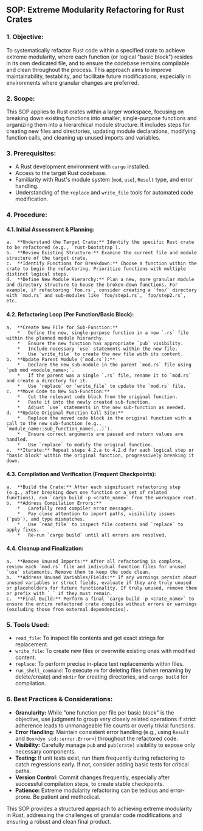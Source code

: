 ## SOP: Extreme Modularity Refactoring for Rust Crates

### 1. Objective:
To systematically refactor Rust code within a specified crate to achieve extreme modularity, where each function (or logical "basic block") resides in its own dedicated file, and to ensure the codebase remains compilable and clean throughout the process. This approach aims to improve maintainability, testability, and facilitate future modifications, especially in environments where granular changes are preferred.

### 2. Scope:
This SOP applies to Rust crates within a larger workspace, focusing on breaking down existing functions into smaller, single-purpose functions and organizing them into a hierarchical module structure. It includes steps for creating new files and directories, updating module declarations, modifying function calls, and cleaning up unused imports and variables.

### 3. Prerequisites:
*   A Rust development environment with `cargo` installed.
*   Access to the target Rust codebase.
*   Familiarity with Rust's module system (`mod`, `use`), `Result` type, and error handling.
*   Understanding of the `replace` and `write_file` tools for automated code modification.

### 4. Procedure:

#### 4.1. Initial Assessment & Planning:
    a.  **Understand the Target Crate:** Identify the specific Rust crate to be refactored (e.g., `rust-bootstrap`).
    b.  **Review Existing Structure:** Examine the current file and module structure of the target crate.
    c.  **Identify Functions for Breakdown:** Choose a function within the crate to begin the refactoring. Prioritize functions with multiple distinct logical steps.
    d.  **Define New Module Hierarchy:** Plan a new, more granular module and directory structure to house the broken-down functions. For example, if refactoring `foo.rs`, consider creating a `foo/` directory with `mod.rs` and sub-modules like `foo/step1.rs`, `foo/step2.rs`, etc.

#### 4.2. Refactoring Loop (Per Function/Basic Block):
    a.  **Create New File for Sub-Function:**
        *   Define the new, single-purpose function in a new `.rs` file within the planned module hierarchy.
        *   Ensure the new function has appropriate `pub` visibility.
        *   Include necessary `use` statements within the new file.
        *   Use `write_file` to create the new file with its content.
    b.  **Update Parent Module (`mod.rs`):**
        *   Declare the new sub-module in the parent `mod.rs` file using `pub mod <module_name>;`.
        *   If the parent was a single `.rs` file, rename it to `mod.rs` and create a directory for it.
        *   Use `replace` or `write_file` to update the `mod.rs` file.
    c.  **Move Code to New Sub-Function:**
        *   Cut the relevant code block from the original function.
        *   Paste it into the newly created sub-function.
        *   Adjust `use` statements in the new sub-function as needed.
    d.  **Update Original Function Call Site:**
        *   Replace the moved code block in the original function with a call to the new sub-function (e.g., `module_name::sub_function_name(...)`).
        *   Ensure correct arguments are passed and return values are handled.
        *   Use `replace` to modify the original function.
    e.  **Iterate:** Repeat steps 4.2.a to 4.2.d for each logical step or "basic block" within the original function, progressively breaking it down.

#### 4.3. Compilation and Verification (Frequent Checkpoints):
    a.  **Build the Crate:** After each significant refactoring step (e.g., after breaking down one function or a set of related functions), run `cargo build -p <crate_name>` from the workspace root.
    b.  **Address Compilation Errors:**
        *   Carefully read compiler error messages.
        *   Pay close attention to import paths, visibility issues (`pub`), and type mismatches.
        *   Use `read_file` to inspect file contents and `replace` to apply fixes.
        *   Re-run `cargo build` until all errors are resolved.

#### 4.4. Cleanup and Finalization:
    a.  **Remove Unused Imports:** After all refactoring is complete, review each `mod.rs` file and individual function files for unused `use` statements. Remove them to keep the code clean.
    b.  **Address Unused Variables/Fields:** If any warnings persist about unused variables or struct fields, evaluate if they are truly unused or placeholders for future functionality. If truly unused, remove them or prefix with `_` if they must remain.
    c.  **Final Build:** Perform a final `cargo build -p <crate_name>` to ensure the entire refactored crate compiles without errors or warnings (excluding those from external dependencies).

### 5. Tools Used:
*   `read_file`: To inspect file contents and get exact strings for replacement.
*   `write_file`: To create new files or overwrite existing ones with modified content.
*   `replace`: To perform precise in-place text replacements within files.
*   `run_shell_command`: To execute `rm` for deleting files (when renaming by delete/create) and `mkdir` for creating directories, and `cargo build` for compilation.

### 6. Best Practices & Considerations:
*   **Granularity:** While "one function per file per basic block" is the objective, use judgment to group very closely related operations if strict adherence leads to unmanageable file counts or overly trivial functions.
*   **Error Handling:** Maintain consistent error handling (e.g., using `Result` and `Box<dyn std::error.Error>`) throughout the refactored code.
*   **Visibility:** Carefully manage `pub` and `pub(crate)` visibility to expose only necessary components.
*   **Testing:** If unit tests exist, run them frequently during refactoring to catch regressions early. If not, consider adding basic tests for critical paths.
*   **Version Control:** Commit changes frequently, especially after successful compilation steps, to create stable checkpoints.
*   **Patience:** Extreme modularity refactoring can be tedious and error-prone. Be patient and methodical.

This SOP provides a structured approach to achieving extreme modularity in Rust, addressing the challenges of granular code modifications and ensuring a robust and clean final product.
